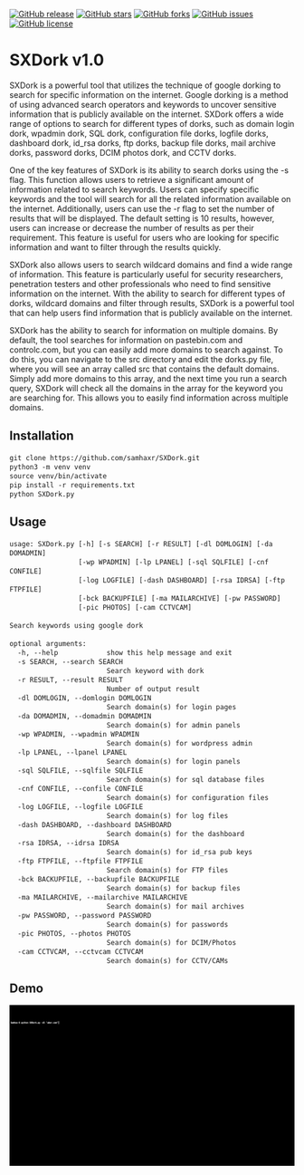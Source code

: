 [![GitHub release](https://img.shields.io/badge/release-v1.0.0-brightgreen?style=flat-square)](https://github.com/samhaxr/SXDork/releases/tag/v1.0.0)
[![GitHub stars](https://img.shields.io/github/stars/samhaxr/SXDork?style=flat-square)](https://github.com/samhaxr/SXDork/stargazers)
[![GitHub forks](https://img.shields.io/github/forks/samhaxr/SXDork?style=flat-square)](https://github.com/samhaxr/SXDork/network)
[![GitHub issues](https://img.shields.io/github/issues/samhaxr/SXDork?style=flat-square)](https://github.com/samhaxr/SXDork/issues)
[![GitHub license](https://img.shields.io/github/license/samhaxr/SXDork?style=flat-square)](https://github.com/samhaxr/SXDork/blob/main/LICENSE)

# SXDork v1.0

SXDork is a powerful tool that utilizes the technique of google dorking to search for specific information on the internet. Google dorking is a method of using advanced search operators and keywords to uncover sensitive information that is publicly available on the internet. SXDork offers a wide range of options to search for different types of dorks, such as domain login dork, wpadmin dork, SQL dork, configuration file dorks, logfile dorks, dashboard dork, id_rsa dorks, ftp dorks, backup file dorks, mail archive dorks, password dorks, DCIM photos dork, and CCTV dorks.

One of the key features of SXDork is its ability to search dorks using the -s flag. This function allows users to retrieve a significant amount of information related to search keywords. Users can specify specific keywords and the tool will search for all the related information available on the internet. Additionally, users can use the -r flag to set the number of results that will be displayed. The default setting is 10 results, however, users can increase or decrease the number of results as per their requirement. This feature is useful for users who are looking for specific information and want to filter through the results quickly.

SXDork also allows users to search wildcard domains and find a wide range of information. This feature is particularly useful for security researchers, penetration testers and other professionals who need to find sensitive information on the internet. With the ability to search for different types of dorks, wildcard domains and filter through results, SXDork is a powerful tool that can help users find information that is publicly available on the internet.

SXDork has the ability to search for information on multiple domains. By default, the tool searches for information on pastebin.com and controlc.com, but you can easily add more domains to search against. To do this, you can navigate to the src directory and edit the dorks.py file, where you will see an array called src that contains the default domains. Simply add more domains to this array, and the next time you run a search query, SXDork will check all the domains in the array for the keyword you are searching for. This allows you to easily find information across multiple domains.

## Installation
```
git clone https://github.com/samhaxr/SXDork.git
python3 -m venv venv
source venv/bin/activate
pip install -r requirements.txt
python SXDork.py

```
## Usage
```
usage: SXDork.py [-h] [-s SEARCH] [-r RESULT] [-dl DOMLOGIN] [-da DOMADMIN]
                 [-wp WPADMIN] [-lp LPANEL] [-sql SQLFILE] [-cnf CONFILE]
                 [-log LOGFILE] [-dash DASHBOARD] [-rsa IDRSA] [-ftp FTPFILE]
                 [-bck BACKUPFILE] [-ma MAILARCHIVE] [-pw PASSWORD]
                 [-pic PHOTOS] [-cam CCTVCAM]

Search keywords using google dork

optional arguments:
  -h, --help            show this help message and exit
  -s SEARCH, --search SEARCH
                        Search keyword with dork
  -r RESULT, --result RESULT
                        Number of output result
  -dl DOMLOGIN, --domlogin DOMLOGIN
                        Search domain(s) for login pages
  -da DOMADMIN, --domadmin DOMADMIN
                        Search domain(s) for admin panels
  -wp WPADMIN, --wpadmin WPADMIN
                        Search domain(s) for wordpress admin
  -lp LPANEL, --lpanel LPANEL
                        Search domain(s) for login panels
  -sql SQLFILE, --sqlfile SQLFILE
                        Search domain(s) for sql database files
  -cnf CONFILE, --confile CONFILE
                        Search domain(s) for configuration files
  -log LOGFILE, --logfile LOGFILE
                        Search domain(s) for log files
  -dash DASHBOARD, --dashboard DASHBOARD
                        Search domain(s) for the dashboard
  -rsa IDRSA, --idrsa IDRSA
                        Search domain(s) for id_rsa pub keys
  -ftp FTPFILE, --ftpfile FTPFILE
                        Search domain(s) for FTP files
  -bck BACKUPFILE, --backupfile BACKUPFILE
                        Search domain(s) for backup files
  -ma MAILARCHIVE, --mailarchive MAILARCHIVE
                        Search domain(s) for mail archives
  -pw PASSWORD, --password PASSWORD
                        Search domain(s) for passwords
  -pic PHOTOS, --photos PHOTOS
                        Search domain(s) for DCIM/Photos
  -cam CCTVCAM, --cctvcam CCTVCAM
                        Search domain(s) for CCTV/CAMs

```
## Demo
![SXDorks](Img/SXDork.gif)
